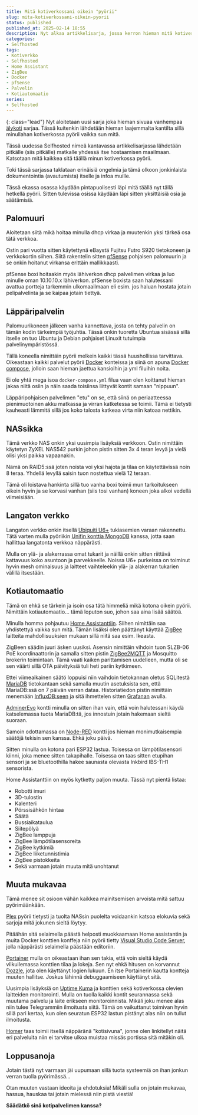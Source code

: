 ```yaml
---
title: Mitä kotiverkossani oikein "pyörii"
slug: mita-kotiverkossani-oikein-pyorii
status: published
published_at: 2025-02-14 18:55
description: Nyt alkaa artikkelisarja, jossa kerron hieman mitä kotiverkossani oikein pyörii. Samaan sarjaan menee tämän kotiverkon säätäminen ja siihen liittyvät artikkelit.
categories:
- Selfhosted
tags:
- Kotiverkko
- Selfhosted
- Home Assistant
- ZigBee
- Docker
- pfSense
- Palvelin
- Kotiautomaatio
series:
- Selfhosted
---
```

{: class="lead"}
Nyt aloitetaan uusi sarja joka hieman sivuaa vanhempaa [älykoti](/sarja/alykoti) sarjaa. Tässä kuitenkin lähdetään hieman laajemmalta kantilta sillä minullahan kotiverkossa pyörii vaikka sun mitä. 

Tässä uudessa Selfhosted nimeä kantavassa artikkelisarjassa lähdetään pitkälle (siis pitkälle) matkalle yhdessä itse hostaamisen maailmaan. Katsotaan mitä kaikkea sitä täällä minun kotiverkossa pyörii. 

Toki tässä sarjassa taklataan erinäisiä ongelmia ja tämä olkoon jonkinlaista dokumentointia (avautumista) itselle ja infoa muille.

Tässä ekassa osassa käydään pintapuolisesti läpi mitä täällä nyt tällä hetkellä pyörii. Sitten tulevissa osissa käydään läpi sitten yksittäisiä osia ja säätämisiä.

## Palomuuri

Aloitetaan siitä mikä hoitaa minulla dhcp virkaa ja muutenkin yksi tärkeä osa tätä verkkoa. 

Ostin pari vuotta sitten käytettynä eBaystä Fujitsu Futro S920 tietokoneen ja verkkokortin siihen. Siitä rakentelin sitten [pfSense](https://www.pfsense.org/) pohjaisen palomuurin ja se onkin hoitanut virkansa erittäin mallikkaasti.

pfSense boxi hoitaakin myös lähiverkon dhcp palvelimen virkaa ja luo minulle oman 10.10.10.x lähiverkon. pfSense boxista saan halutessani avattua portteja tarkemmin ulkomaailmaan eli esim. jos haluan hostata jotain pelipalvelinta ja se kaipaa jotain tiettyä.

## Läppäripalvelin

Palomuurikoneen jälkeen vanha kannettava, josta on tehty palvelin on tämän kodin tärkeimpiä työjuhtia. Tässä onkin tuoretta Ubuntua sisässä sillä itselle on tuo Ubuntu ja Debian pohjaiset Linuxit tutuimpia palvelinympäristössä.

Tällä koneella nimittäin pyörii melkein kaikki tässä huushollissa tarvittava. Oikeastaan kaikki palvelut pyörii [Docker](https://www.docker.com/) konteissa ja siinä on apuna [Docker compose](https://docs.docker.com/compose/), jolloin saan hieman jaettua kansioihin ja yml filuihin noita.

Ei ole yhtä mega isoa `docker-compose.yml` filua vaan olen koittanut hieman jakaa niitä osiin ja näin saada toisiinsa liittyvät kontit samaan "nippuun".

Läppäripohjaisen palvelimen "etu" on se, että siinä on periaatteessa pienimuotoinen akku matkassa ja virran katketessa se toimii. Tämä ei tietysti kauheasti lämmitä sillä jos koko talosta katkeaa virta niin katoaa nettikin.

## NASsikka

Tämä verkko NAS onkin yksi uusimpia lisäyksiä verkkoon. Ostin nimittäin käytetyn ZyXEL NAS542 purkin johon pistin sitten 3x 4 teran levyä ja vielä olisi yksi paikka vapaanakin. 

Nämä on RAID5:ssä joten noista voi yksi hajota ja tilaa on käytettävissä noin 8 teraa. Yhdellä levyllä saisin tuon nostettua vielä 12 teraan.

Tämä oli loistava hankinta sillä tuo vanha boxi toimii mun tarkoitukseen oikein hyvin ja se korvasi vanhan (siis tosi vanhan) koneen joka alkoi vedellä viimeisiään.

## Langaton verkko

Langaton verkko onkin itsellä [Ubiquiti U6+](https://techspecs.ui.com/unifi/wifi/u6-plus?subcategory=all-wifi) tukiasemien varaan rakennettu. Tätä varten mulla pyöriikin [Unifin konttia MongoDB](https://hub.docker.com/r/linuxserver/unifi-network-application) kanssa, jotta saan hallittua langatonta verkkoa näppärästi.

Mulla on ylä- ja alakerrassa omat tukarit ja näillä onkin sitten riittävä kattavuus koko asuntoon ja parvekkeelle. Noissa U6+ purkeissa on toiminut hyvin mesh ominaisuus ja laitteet vaihteleekin ylä- ja alakerran tukarien välillä itsestään. 

## Kotiautomaatio

Tämä on ehkä se tärkein ja isoin osa tätä himmeliä mikä kotona oikein pyörii. Nimittäin kotiautomaatio... tämä loputon suo, johon saa aina lisää säätöä.

Minulla homma pohjautuu [Home Assistanttiin](https://www.home-assistant.io/). Siihen nimittäin saa yhdistettyä vaikka sun mitä. Tämän lisäksi olen päättänyt käyttää [ZigBee](https://fi.wikipedia.org/wiki/ZigBee) laitteita mahdollisuuksien mukaan sillä niitä saa esim. Ikeasta.

ZigBeen säädin juuri äsken uusiksi. Asensin nimittäin vihdoin tuon SLZB-06 PoE koordinaattorin ja samalla sitten pistin [ZigBee2MQTT](https://www.zigbee2mqtt.io/) ja Mosquitto brokerin toimintaan. Tämä vaati kaiken parittamisen uudelleen, mutta oli se sen väärti sillä OTA päivityksiä tuli heti pariin kytkimeen.

Ettei viimeaikainen säätö loppuisi niin vaihdoin tietokannan oletus SQLitestä [MariaDB](https://mariadb.org/) tietokantaan sekä samalla muutin asetuksista sen, että MariaDB:ssä on 7 päivän verran dataa. Historiatiedon pistin nimittäin menemään [InfluxDB:seen](https://www.influxdata.com/) ja sitä ihmettelen sitten [Grafanan](https://grafana.com/) avulla.

[AdminerEvo](https://docs.adminerevo.org/) kontti minulla on sitten ihan vain, että voin halutessani käydä katselemassa tuota MariaDB:tä, jos innostuin jotain hakemaan sieltä suoraan.

Samoin odottamassa on [Node-RED](https://nodered.org/) kontti jos hieman monimutkaisempia säätöjä tekisin sen kanssa. Ehkä joku päivä.

Sitten minulla on kotona pari ESP32 lastua. Toisessa on lämpötilasensori kiinni, joka menee sitten takapihalle. Toisessa on taas sitten etupihan sensori ja se bluetoothilla hakee saunasta olevasta Inkbird IBS-TH1 sensorista. 

Home Assistanttiin on myös kytketty paljon muuta. Tässä nyt pientä listaa:

- Robotti imuri
- 3D-tulostin
- Kalenteri
- Pörssisähkön hintaa
- Säätä
- Bussiaikataulua
- Siitepölyä
- ZigBee lamppuja
- ZigBee lämpötilasensoreita
- ZigBee kytkimiä
- ZigBee liiketunnistimia
- ZigBee pistokkeita
- Sekä varmaan jotain muuta mitä unohtanut

## Muuta mukavaa

Tämä menee sit osioon vähän kaikkea mainitsemisen arvoista mitä sattuu pyörimäänkään.

[Plex](https://www.plex.tv/) pyörii tietysti ja tuolta NASsin puolelta voidaankin katsoa elokuvia sekä sarjoja mitä jokunen sieltä löytyy.

Pitäähän sitä selaimella päästä helposti muokkaamaan Home assistantin ja muita Docker konttien konffeja niin pyörii tietty [Visual Studio Code Server](https://code.visualstudio.com/docs/remote/vscode-server), jolla näppärästi selaimella päästään editoriin.

[Portainer](https://www.portainer.io/) mulla on oikeastaan ihan sen takia, että voin sieltä käydä vilkuilemassa konttien tilaa ja lokeja. Sen nyt ehkä hitusen on korvannut [Dozzle](https://dozzle.dev/), jota olen käyttänyt logien lukuun. En itse Portainerin kautta kontteja muuten hallitse. Joskus lähinnä debuggaamiseen käyttänyt sitä.

Uusimpia lisäyksiä on [Uptime Kuma](https://uptime.kuma.pet/) ja konttien sekä kotiverkossa olevien laitteiden monitorointi. Mulla on tuolla kaikki kontit seurannassa sekä muutama palvelu ja laite erikseen monitoroinnista. Mikäli joku menee alas niin tulee Telegrammiin ilmoitusta siitä. Tämä on vaikuttanut toimivan hyvin sillä pari kertaa, kun olen seuratun ESP32 lastun pistänyt alas niin on tullut ilmoitusta.

[Homer](https://github.com/bastienwirtz/homer) taas toimii itsellä näppäränä "kotisivuna", jonne olen linkitellyt näitä eri palveluita niin ei tarvitse ulkoa muistaa missäs portissa sitä mitäkin oli.

## Loppusanoja

Jotain tästä nyt varmaan jäi uupumaan sillä tuota systeemiä on ihan jonkun verran tuolla pyörimässä...

Otan muuten vastaan ideoita ja ehdotuksia! Mikäli sulla on jotain mukavaa, hassua, hauskaa tai jotain mielessä niin pistä viestiä!

**Säädätkö sinä kotipalvelimen kanssa?**
